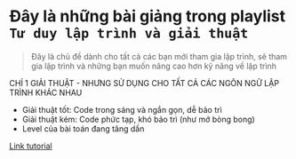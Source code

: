 # Đây là những bài giảng trong playlist `Tư duy lập trình và giải thuật`

> Đây là chủ đề dành cho tất cả các bạn mới tham gia lập trình, sẽ tham gia lập trình và những bạn muốn nâng cao hơn kỹ năng về lập trình

CHỈ 1 GIẢI THUẬT - NHƯNG SỬ DỤNG CHO TẤT CẢ CÁC NGÔN NGỮ LẬP TRÌNH KHÁC NHAU

- Giải thuật tốt: Code trong sáng và ngắn gọn, dễ bảo trì
- Giải thuật kém: Code phức tạp, khó bảo trì (như mớ bòng bong)
- Level của bài toán đang tăng dần

[Link tutorial](https://bom.so/CU9GcZ)
